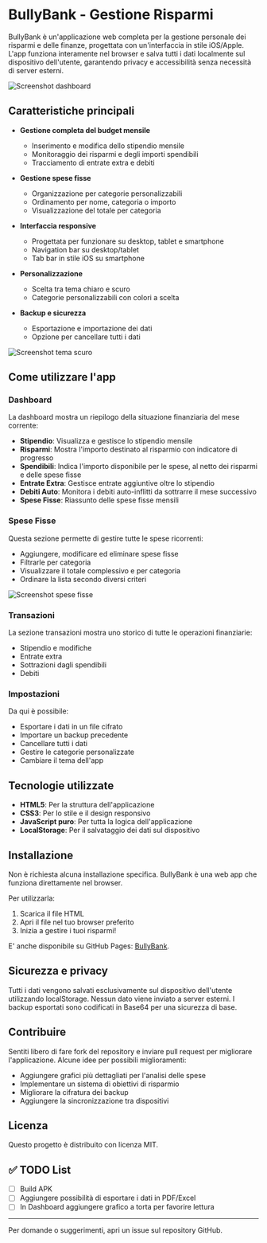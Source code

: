 # BullyBank - Gestione Risparmi

BullyBank è un'applicazione web completa per la gestione personale dei risparmi e delle finanze, progettata con un'interfaccia in stile iOS/Apple. L'app funziona interamente nel browser e salva tutti i dati localmente sul dispositivo dell'utente, garantendo privacy e accessibilità senza necessità di server esterni.

![Screenshot dashboard](screenshots/dashboard.png) <!-- Aggiungi uno screenshot della dashboard principale -->

## Caratteristiche principali

- **Gestione completa del budget mensile**
  - Inserimento e modifica dello stipendio mensile
  - Monitoraggio dei risparmi e degli importi spendibili
  - Tracciamento di entrate extra e debiti

- **Gestione spese fisse**
  - Organizzazione per categorie personalizzabili
  - Ordinamento per nome, categoria o importo
  - Visualizzazione del totale per categoria

- **Interfaccia responsive**
  - Progettata per funzionare su desktop, tablet e smartphone
  - Navigation bar su desktop/tablet
  - Tab bar in stile iOS su smartphone

- **Personalizzazione**
  - Scelta tra tema chiaro e scuro
  - Categorie personalizzabili con colori a scelta

- **Backup e sicurezza**
  - Esportazione e importazione dei dati
  - Opzione per cancellare tutti i dati

![Screenshot tema scuro](screenshots/dark-theme.png) <!-- Aggiungi uno screenshot del tema scuro -->

## Come utilizzare l'app

### Dashboard

La dashboard mostra un riepilogo della situazione finanziaria del mese corrente:

- **Stipendio**: Visualizza e gestisce lo stipendio mensile
- **Risparmi**: Mostra l'importo destinato al risparmio con indicatore di progresso
- **Spendibili**: Indica l'importo disponibile per le spese, al netto dei risparmi e delle spese fisse
- **Entrate Extra**: Gestisce entrate aggiuntive oltre lo stipendio
- **Debiti Auto**: Monitora i debiti auto-inflitti da sottrarre il mese successivo
- **Spese Fisse**: Riassunto delle spese fisse mensili

### Spese Fisse

Questa sezione permette di gestire tutte le spese ricorrenti:

- Aggiungere, modificare ed eliminare spese fisse
- Filtrarle per categoria
- Visualizzare il totale complessivo e per categoria
- Ordinare la lista secondo diversi criteri

![Screenshot spese fisse](screenshots/spese-fisse.png) <!-- Aggiungi uno screenshot della sezione spese fisse -->

### Transazioni

La sezione transazioni mostra uno storico di tutte le operazioni finanziarie:

- Stipendio e modifiche
- Entrate extra
- Sottrazioni dagli spendibili
- Debiti

### Impostazioni

Da qui è possibile:

- Esportare i dati in un file cifrato
- Importare un backup precedente
- Cancellare tutti i dati
- Gestire le categorie personalizzate
- Cambiare il tema dell'app

## Tecnologie utilizzate

- **HTML5**: Per la struttura dell'applicazione
- **CSS3**: Per lo stile e il design responsivo
- **JavaScript puro**: Per tutta la logica dell'applicazione
- **LocalStorage**: Per il salvataggio dei dati sul dispositivo

## Installazione

Non è richiesta alcuna installazione specifica. BullyBank è una web app che funziona direttamente nel browser. 

Per utilizzarla:

1. Scarica il file HTML
2. Apri il file nel tuo browser preferito
3. Inizia a gestire i tuoi risparmi!

E' anche disponibile su GitHub Pages: [BullyBank](https://carellice.github.io/bullybank/).

## Sicurezza e privacy

Tutti i dati vengono salvati esclusivamente sul dispositivo dell'utente utilizzando localStorage. Nessun dato viene inviato a server esterni. I backup esportati sono codificati in Base64 per una sicurezza di base.

## Contribuire

Sentiti libero di fare fork del repository e inviare pull request per migliorare l'applicazione. Alcune idee per possibili miglioramenti:

- Aggiungere grafici più dettagliati per l'analisi delle spese
- Implementare un sistema di obiettivi di risparmio
- Migliorare la cifratura dei backup
- Aggiungere la sincronizzazione tra dispositivi

## Licenza

Questo progetto è distribuito con licenza MIT.

## ✅ TODO List
- [ ] Build APK
- [ ] Aggiungere possibilità di esportare i dati in PDF/Excel
- [ ] In Dashboard aggiungere grafico a torta per favorire lettura

---

Per domande o suggerimenti, apri un issue sul repository GitHub.